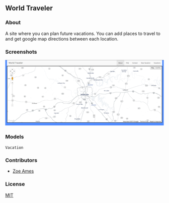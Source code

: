 ## World Traveler
### About
A site where you can plan future vacations. You can add places to travel to and get google map directions between each location.

### Screenshots
![Image1](https://raw.githubusercontent.com/zoeames/world-traveler/master/docs/screenshots/worldtraveler.png)


### Models
```
Vacation
```

### Contributors
- [Zoe Ames](https://github.com/zoeames)

### License
[MIT](LICENSE)
